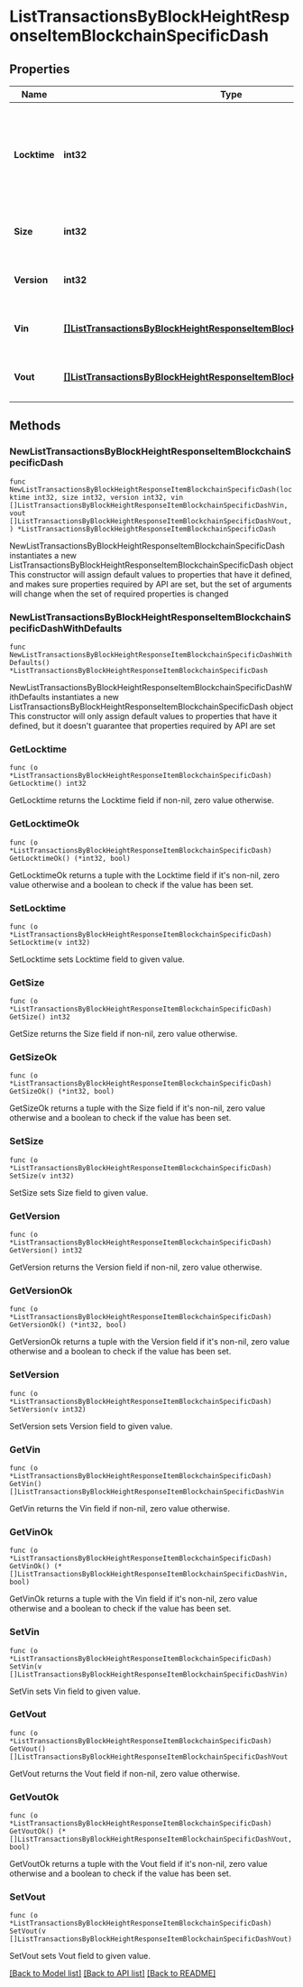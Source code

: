 # ListTransactionsByBlockHeightResponseItemBlockchainSpecificDash

## Properties

Name | Type | Description | Notes
------------ | ------------- | ------------- | -------------
**Locktime** | **int32** | Represents the time at which a particular transaction can be added to the blockchain. | 
**Size** | **int32** | Represents the total size of this transaction. | 
**Version** | **int32** | Represents transaction version number. | 
**Vin** | [**[]ListTransactionsByBlockHeightResponseItemBlockchainSpecificDashVin**](ListTransactionsByBlockHeightResponseItemBlockchainSpecificDashVin.md) | Represents the transaction inputs. | 
**Vout** | [**[]ListTransactionsByBlockHeightResponseItemBlockchainSpecificDashVout**](ListTransactionsByBlockHeightResponseItemBlockchainSpecificDashVout.md) | Represents the transaction outputs. | 

## Methods

### NewListTransactionsByBlockHeightResponseItemBlockchainSpecificDash

`func NewListTransactionsByBlockHeightResponseItemBlockchainSpecificDash(locktime int32, size int32, version int32, vin []ListTransactionsByBlockHeightResponseItemBlockchainSpecificDashVin, vout []ListTransactionsByBlockHeightResponseItemBlockchainSpecificDashVout, ) *ListTransactionsByBlockHeightResponseItemBlockchainSpecificDash`

NewListTransactionsByBlockHeightResponseItemBlockchainSpecificDash instantiates a new ListTransactionsByBlockHeightResponseItemBlockchainSpecificDash object
This constructor will assign default values to properties that have it defined,
and makes sure properties required by API are set, but the set of arguments
will change when the set of required properties is changed

### NewListTransactionsByBlockHeightResponseItemBlockchainSpecificDashWithDefaults

`func NewListTransactionsByBlockHeightResponseItemBlockchainSpecificDashWithDefaults() *ListTransactionsByBlockHeightResponseItemBlockchainSpecificDash`

NewListTransactionsByBlockHeightResponseItemBlockchainSpecificDashWithDefaults instantiates a new ListTransactionsByBlockHeightResponseItemBlockchainSpecificDash object
This constructor will only assign default values to properties that have it defined,
but it doesn't guarantee that properties required by API are set

### GetLocktime

`func (o *ListTransactionsByBlockHeightResponseItemBlockchainSpecificDash) GetLocktime() int32`

GetLocktime returns the Locktime field if non-nil, zero value otherwise.

### GetLocktimeOk

`func (o *ListTransactionsByBlockHeightResponseItemBlockchainSpecificDash) GetLocktimeOk() (*int32, bool)`

GetLocktimeOk returns a tuple with the Locktime field if it's non-nil, zero value otherwise
and a boolean to check if the value has been set.

### SetLocktime

`func (o *ListTransactionsByBlockHeightResponseItemBlockchainSpecificDash) SetLocktime(v int32)`

SetLocktime sets Locktime field to given value.


### GetSize

`func (o *ListTransactionsByBlockHeightResponseItemBlockchainSpecificDash) GetSize() int32`

GetSize returns the Size field if non-nil, zero value otherwise.

### GetSizeOk

`func (o *ListTransactionsByBlockHeightResponseItemBlockchainSpecificDash) GetSizeOk() (*int32, bool)`

GetSizeOk returns a tuple with the Size field if it's non-nil, zero value otherwise
and a boolean to check if the value has been set.

### SetSize

`func (o *ListTransactionsByBlockHeightResponseItemBlockchainSpecificDash) SetSize(v int32)`

SetSize sets Size field to given value.


### GetVersion

`func (o *ListTransactionsByBlockHeightResponseItemBlockchainSpecificDash) GetVersion() int32`

GetVersion returns the Version field if non-nil, zero value otherwise.

### GetVersionOk

`func (o *ListTransactionsByBlockHeightResponseItemBlockchainSpecificDash) GetVersionOk() (*int32, bool)`

GetVersionOk returns a tuple with the Version field if it's non-nil, zero value otherwise
and a boolean to check if the value has been set.

### SetVersion

`func (o *ListTransactionsByBlockHeightResponseItemBlockchainSpecificDash) SetVersion(v int32)`

SetVersion sets Version field to given value.


### GetVin

`func (o *ListTransactionsByBlockHeightResponseItemBlockchainSpecificDash) GetVin() []ListTransactionsByBlockHeightResponseItemBlockchainSpecificDashVin`

GetVin returns the Vin field if non-nil, zero value otherwise.

### GetVinOk

`func (o *ListTransactionsByBlockHeightResponseItemBlockchainSpecificDash) GetVinOk() (*[]ListTransactionsByBlockHeightResponseItemBlockchainSpecificDashVin, bool)`

GetVinOk returns a tuple with the Vin field if it's non-nil, zero value otherwise
and a boolean to check if the value has been set.

### SetVin

`func (o *ListTransactionsByBlockHeightResponseItemBlockchainSpecificDash) SetVin(v []ListTransactionsByBlockHeightResponseItemBlockchainSpecificDashVin)`

SetVin sets Vin field to given value.


### GetVout

`func (o *ListTransactionsByBlockHeightResponseItemBlockchainSpecificDash) GetVout() []ListTransactionsByBlockHeightResponseItemBlockchainSpecificDashVout`

GetVout returns the Vout field if non-nil, zero value otherwise.

### GetVoutOk

`func (o *ListTransactionsByBlockHeightResponseItemBlockchainSpecificDash) GetVoutOk() (*[]ListTransactionsByBlockHeightResponseItemBlockchainSpecificDashVout, bool)`

GetVoutOk returns a tuple with the Vout field if it's non-nil, zero value otherwise
and a boolean to check if the value has been set.

### SetVout

`func (o *ListTransactionsByBlockHeightResponseItemBlockchainSpecificDash) SetVout(v []ListTransactionsByBlockHeightResponseItemBlockchainSpecificDashVout)`

SetVout sets Vout field to given value.



[[Back to Model list]](../README.md#documentation-for-models) [[Back to API list]](../README.md#documentation-for-api-endpoints) [[Back to README]](../README.md)


